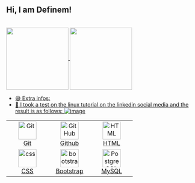 ## Hi, I am Definem! 
</br>

<div>
   <a href="[https://github.com/definem](https://github.com/definem)">
   <img align="center" height="165" src="https://github-readme-stats.vercel.app/api/top-langs/?username=siddiqun03&layout=compact&langs_count=16&theme=dracula"/>
   <img align="center" height="165" src="https://github-readme-stats.vercel.app/api?username=definem&show_icons=true&theme=dracula&include_all_commits=true&count_private=true&hide=issues"/>
</div>
  

- 😅 Extra infos:
- 🎊 I took a test on the linux tutorial on the linkedin social media and the result is as follows:
![image](https://github.com/definem/Definem/assets/120991965/c970b7a2-4c02-41d0-b3b8-d24b76cb23ab)
  
<table>

  <tr>
    <td align="center" width="96"> 
        <img src="https://user-images.githubusercontent.com/25181517/192108372-f71d70ac-7ae6-4c0d-8395-51d8870c2ef0.png" width="48" height="48" alt="Git" />
      <br>Git
    </td>
    <td align="center" width="96">
        <img src="https://user-images.githubusercontent.com/25181517/192108374-8da61ba1-99ec-41d7-80b8-fb2f7c0a4948.png" width="48" height="48" alt="GitHub" />
      <br>Github
    </td>
    <td align="center"  width="96">
        <img src="https://skillicons.dev/icons?i=html" width="48" height="48" alt="HTML" />
      <br>HTML
    </td>
    </tr>
    <tr>
     <td align="center" width="96">
        <img src="https://skillicons.dev/icons?i=css" width="48" height="48" alt="css" />
      <br>CSS
    </td>
    <td align="center"  width="96">
        <img src="https://skillicons.dev/icons?i=bootstrap" width="48" height="48" alt="bootstrap" />
      <br>Bootstrap
    </td>
    <td align="center" width="96">
        <img src="https://skillicons.dev/icons?i=postgres" width="48" height="48" alt="PostgreSQL" />
      <br>MySQL
    </td>
    </tr>
</table>
</div>

